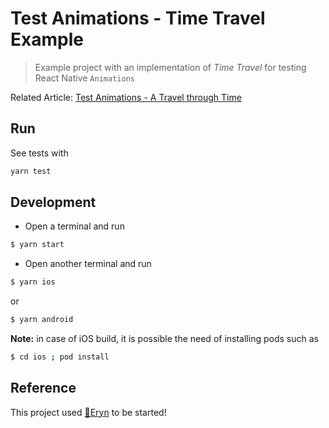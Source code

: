 # Test Animations - Time Travel Example

> Example project with an implementation of _Time Travel_ for testing React Native `Animations`

Related Article: [Test Animations - A Travel through Time](https://caian.dev/posts/test-animations-react-native/)

## Run

See tests with

```sh
yarn test
```

## Development

- Open a terminal and run

```sh
$ yarn start
```

- Open another terminal and run

```sh
$ yarn ios
```

or

```sh
$ yarn android
```

**Note:** in case of iOS build, it is possible the need of installing pods such as

```sh
$ cd ios ; pod install
```

## Reference

This project used [🌲Eryn](https://github.com/caiangums/react-native-template-eryn/) to be started!

